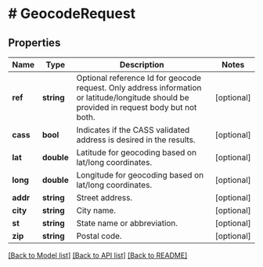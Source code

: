 # # GeocodeRequest

## Properties

Name | Type | Description | Notes
------------ | ------------- | ------------- | -------------
**ref** | **string** | Optional reference Id for geocode request.   Only address information or latitude/longitude should be provided in request body but not both. | [optional] 
**cass** | **bool** | Indicates if the CASS validated address is desired in the results. | [optional] 
**lat** | **double** | Latitude for geocoding based on lat/long coordinates. | [optional] 
**long** | **double** | Longitude for geocoding based on lat/long coordinates. | [optional] 
**addr** | **string** | Street address. | [optional] 
**city** | **string** | City name. | [optional] 
**st** | **string** | State name or abbreviation. | [optional] 
**zip** | **string** | Postal code. | [optional] 

[[Back to Model list]](../../README.md#documentation-for-models) [[Back to API list]](../../README.md#documentation-for-api-endpoints) [[Back to README]](../../README.md)



